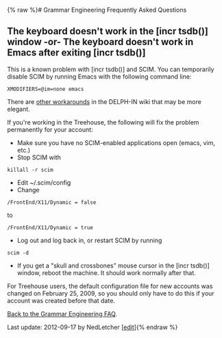 {% raw %}# Grammar Engineering Frequently Asked Questions

## The keyboard doesn't work in the \[incr tsdb()\] window -or- The keyboard doesn't work in Emacs after exiting \[incr tsdb()\]

This is a known problem with \[incr tsdb()\] and SCIM. You can
temporarily disable SCIM by running Emacs with the following command
line:

    XMODIFIERS=@im=none emacs 

There are [other workarounds](https://delph-in.github.io/docs/tools/ItsdbTroubleshooting) in the DELPH-IN wiki
that may be more elegant.

If you're working in the Treehouse, the following will fix the problem
permanently for your account:

- Make sure you have no SCIM-enabled applications open (emacs, vim,
etc.)
- Stop SCIM with

<!-- -->


    killall -r scim

- Edit \~/.scim/config
- Change

<!-- -->


    /FrontEnd/X11/Dynamic = false

to

    /FrontEnd/X11/Dynamic = true

- Log out and log back in, or restart SCIM by running

<!-- -->


    scim -d

- If you get a "skull and crossbones" mouse cursor in the \[incr
tsdb()\] window, reboot the machine. It should work normally after
that.

For Treehouse users, the default configuration file for new accounts was
changed on February 25, 2009, so you should only have to do this if your
account was created before that date.

[Back to the Grammar Engineering FAQ](/GrammarEngineeringFaq).

Last update: 2012-09-17 by NedLetcher [[edit](https://github.com/delph-in/docs/wiki/GeFaqKeyboardNotWorking/_edit)]{% endraw %}